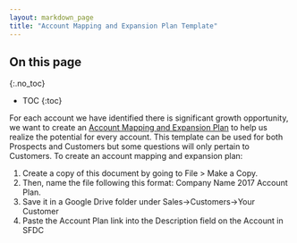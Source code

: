 ```yaml
---
layout: markdown_page
title: "Account Mapping and Expansion Plan Template"
---
```


## On this page
{:.no_toc}

- TOC
{:toc}

For each account we have identified there is significant growth opportunity, we want to create an [Account Mapping and Expansion Plan](https://docs.google.com/presentation/d/1yQ6W7I30I4gW5Vi-TURIz8ZxnmL88uksCl0u9oyRrew/edit#slide=id.g1d0d9137b6_2_38/index.html.md) to help us realize the potential for every account.
This template can be used for both Prospects and Customers but some questions will only pertain to Customers.
To create an account mapping and expansion plan:

1. Create a copy of this document by going to File > Make a Copy.
2. Then, name the file following this format: Company Name 2017 Account Plan.
3. Save it in a Google Drive folder under Sales->Customers->Your Customer
4. Paste the Account Plan link into the Description field on the Account in SFDC


